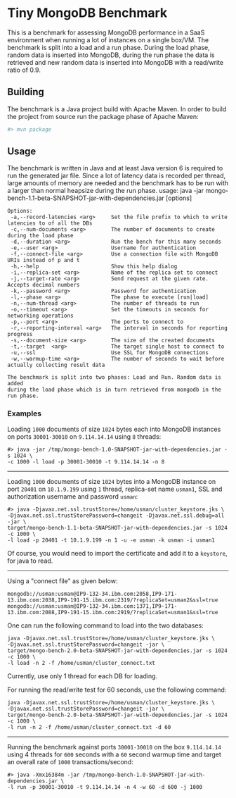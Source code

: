 # Tiny MongoDB Benchmark

This is a benchmark for assessing MongoDB performance in a SaaS environment when running a lot of instances on a single box/VM. The benchmark is split into a load and a run phase. During the load phase, random data is inserted into MongoDB, during the run phase the data is retrieved and new random data is inserted into MongoDB with a read/write ratio of 0.9.

## Building

The benchmark is a Java project build with Apache Maven. In order to build the project from source run the package phase of Apache Maven:
```bash
#> mvn package
```

## Usage

The benchmark is written in Java and at least Java version 6 is required to run the generated jar file. Since a lot of latency data is recorded per thread, large amounts of memory are needed and the benchmark has to be run with a larger than normal heapsize during the run phase.
usage: java -jar mongo-bench-1.1-beta-SNAPSHOT-jar-with-dependencies.jar
[options]

    Options:
     -a,--record-latencies <arg>     Set the file prefix to which to write latencies to of all the DBs
     -c,--num-documents <arg>        The number of documents to create during the load phase
     -d,--duration <arg>             Run the bench for this many seconds
     -e,--user <arg>                 Username for authentication
     -f,--connect-file <arg>         Use a connection file with MongoDB URIs instead of p and t
     -h,--help                       Show this help dialog
     -i,--replica-set <arg>          Name of the replica set to connect
     -j,--target-rate <arg>          Send request at the given rate. Accepts decimal numbers
     -k,--password <arg>             Password for authentication
     -l,--phase <arg>                The phase to execute [run|load]
     -n,--num-thread <arg>           The number of threads to run
     -o,--timeout <arg>              Set the timeouts in seconds for networking operations
     -p,--port <arg>                 The ports to connect to
     -r,--reporting-interval <arg>   The interval in seconds for reporting progress
     -s,--document-size <arg>        The size of the created documents
     -t,--target  <arg>              The target single host to connect to
     -u,--ssl                        Use SSL for MongoDB connections
     -w,--warmup-time <arg>          The number of seconds to wait before actually collecting result data
    
    The benchmark is split into two phases: Load and Run. Random data is added
    during the load phase which is in turn retrieved from mongodb in the run phase.

### Examples
Loading `1000` documents of size `1024` bytes each into MongoDB instances on ports `30001-30010` on `9.114.14.14` using `8` threads:
```
#> java -jar /tmp/mongo-bench-1.0-SNAPSHOT-jar-with-dependencies.jar -s 1024 \
-c 1000 -l load -p 30001-30010 -t 9.114.14.14 -n 8
```

---
Loading `1000` documents of size `1024` bytes into a MongoDB instance on port
`20401` on `10.1.9.199` using `1` thread, replica-set name `usman1`, SSL and
authorization username and password `usman`:
```
#> java -Djavax.net.ssl.trustStore=/home/usman/cluster_keystore.jks \
-Djavax.net.ssl.trustStorePassword=changeit -Djavax.net.ssl.debug=all -jar \
target/mongo-bench-1.1-beta-SNAPSHOT-jar-with-dependencies.jar -s 1024 -c 1000 \
-l load -p 20401 -t 10.1.9.199 -n 1 -u -e usman -k usman -i usman1
```

Of course, you would need to import the certificate and add it to a `keystore`,
for java to read. 

---
Using a "connect file" as given below:
```
mongodb://usman:usman@IP9-132-34.ibm.com:2058,IP9-171-13.ibm.com:2038,IP9-191-15.ibm.com:2319/?replicaSet=usman2&ssl=true
mongodb://usman:usman@IP9-132-34.ibm.com:1371,IP9-171-13.ibm.com:2088,IP9-191-15.ibm.com:2919/?replicaSet=usman1&ssl=true
```

One can run the following command to load into the two databases:
```
java -Djavax.net.ssl.trustStore=/home/usman/cluster_keystore.jks \
-Djavax.net.ssl.trustStorePassword=changeit -jar \
target/mongo-bench-2.0-beta-SNAPSHOT-jar-with-dependencies.jar -s 1024 -c 1000 \
-l load -n 2 -f /home/usman/cluster_connect.txt
```

Currently, use only 1 thread for each DB for loading.

For running the read/write test for 60 seconds, use the following command:
```
java -Djavax.net.ssl.trustStore=/home/usman/cluster_keystore.jks \
-Djavax.net.ssl.trustStorePassword=changeit -jar \
target/mongo-bench-2.0-beta-SNAPSHOT-jar-with-dependencies.jar -s 1024 -c 1000 \
-l run -n 2 -f /home/usman/cluster_connect.txt -d 60
```

---
Running the benchmark against ports `30001-30010` on the box `9.114.14.14` using 
4 threads for `600` seconds with a `60` second warmup time and target an overall
rate of `1000` transactions/second:
```
#> java -Xmx16384m -jar /tmp/mongo-bench-1.0-SNAPSHOT-jar-with-dependencies.jar \
-l run -p 30001-30010 -t 9.114.14.14 -n 4 -w 60 -d 600 -j 1000
```

